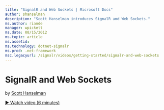 ```yaml
---
title: "SignalR and Web Sockets | Microsoft Docs"
author: shanselman
description: "Scott Hanselman introduces SignalR and Web Sockets."
ms.author: riande
manager: wpickett
ms.date: 08/15/2012
ms.topic: article
ms.assetid: 
ms.technology: dotnet-signalr
ms.prod: .net-framework
msc.legacyurl: /signalr/videos/getting-started/signalr-and-web-sockets
---
```

SignalR and Web Sockets
====================
by [Scott Hanselman](https://github.com/shanselman)

[&#9654; Watch video (6 minutes)](https://channel9.msdn.com/Blogs/ASP-NET-Site-Videos/signalr-and-web-sockets)